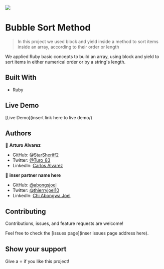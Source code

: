 ![](https://img.shields.io/badge/Microverse-blueviolet)

# Bubble Sort Method

> In this project we used block and yield inside a method to sort items inside an array, according to their order or length 

We applied Ruby basic concepts to build an array, using block and yield to sort items in either numerical order or by a string's length.

## Built With

- Ruby

## Live Demo

[Live Demo](insert link here to live demo/)

## Authors

👤 **Arturo Alvarez**

- GitHub: [@StarSheriff2](https://github.com/StarSheriff2)
- Twitter: [@Turo_83](https://twitter.com/Turo_83)
- LinkedIn: [Carlos Alvarez](https://www.linkedin.com/in/carlosalvarezveroy/)

👤 **inser partner name here**

- GitHub: [@abongsjoel](https://github.com/abongsjoel)
- Twitter: [@thierryjoel10](https://twitter.com/ThierryJoel10)
- LinkedIn: [Chi Abongwa Joel](https://www.linkedin.com/in/chi-abongwa-joel-b4285a97/)

## Contributing

Contributions, issues, and feature requests are welcome!

Feel free to check the [issues page](inser issues page address here).

## Show your support

Give a ⭐️ if you like this project!
